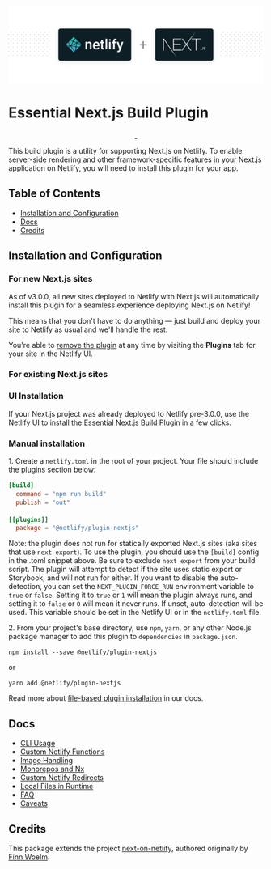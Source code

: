 ![Next.js on Netlify Build Plugin](next-on-netlify.png)

# Essential Next.js Build Plugin

<p align="center">
  <a aria-label="npm version" href="https://www.npmjs.com/package/@netlify/plugin-nextjs">
    <img alt="" src="https://img.shields.io/npm/v/@netlify/plugin-nextjs">
  </a>
  <a aria-label="MIT License" href="https://img.shields.io/npm/l/@netlify/plugin-nextjs">
    <img alt="" src="https://img.shields.io/npm/l/@netlify/plugin-nextjs">
  </a>
</p>

This build plugin is a utility for supporting Next.js on Netlify. To enable server-side rendering and other framework-specific features in your Next.js application on Netlify, you will need to install this plugin for your app.

## Table of Contents

- [Installation and Configuration](#installation-and-configuration)
- [Docs](#docs)
- [Credits](#credits)

## Installation and Configuration

### For new Next.js sites

As of v3.0.0, all new sites deployed to Netlify with Next.js will automatically install this plugin for a seamless experience deploying Next.js on Netlify!

This means that you don't have to do anything — just build and deploy your site to Netlify as usual and we'll handle the rest.

You're able to [remove the plugin](https://docs.netlify.com/configure-builds/build-plugins/#remove-a-plugin) at any time by visiting the **Plugins** tab for your site in the Netlify UI.

### For existing Next.js sites

### UI Installation

If your Next.js project was already deployed to Netlify pre-3.0.0, use the Netlify UI to [install the Essential Next.js Build Plugin](http://app.netlify.com/plugins/@netlify/plugin-nextjs/install) in a few clicks.

### Manual installation

1\. Create a `netlify.toml` in the root of your project. Your file should include the plugins section below:

```toml
[build]
  command = "npm run build"
  publish = "out"

[[plugins]]
  package = "@netlify/plugin-nextjs"
```

Note: the plugin does not run for statically exported Next.js sites (aka sites that use `next export`). To use the plugin, you should use the `[build]` config in the .toml snippet above. Be sure to exclude `next export` from your build script. 
The plugin will attempt to detect if the site uses static export or Storybook, and will not run for either. If you want to disable the auto-detection, you can set the `NEXT_PLUGIN_FORCE_RUN` environment variable to `true` or `false`. 
Setting it to `true` or `1` will mean the plugin always runs, and setting it to `false` or `0` will mean it never runs. If unset, auto-detection will be used. This variable should be set in the Netlify UI or in the `netlify.toml` file.

2\. From your project's base directory, use `npm`, `yarn`, or any other Node.js package manager to add this plugin to `dependencies` in `package.json`.

```
npm install --save @netlify/plugin-nextjs
```

or

```
yarn add @netlify/plugin-nextjs
```

Read more about [file-based plugin installation](https://docs.netlify.com/configure-builds/build-plugins/#file-based-installation) in our docs.

## Docs

- [CLI Usage](https://github.com/netlify/netlify-plugin-nextjs/tree/main/docs/cli-usage.md)
- [Custom Netlify Functions](https://github.com/netlify/netlify-plugin-nextjs/tree/main/docs/custom-functions.md)
- [Image Handling](https://github.com/netlify/netlify-plugin-nextjs/tree/main/docs/image-handling.md)
- [Monorepos and Nx](https://github.com/netlify/netlify-plugin-nextjs/tree/main/docs/monorepos.md)
- [Custom Netlify Redirects](https://github.com/netlify/netlify-plugin-nextjs/tree/main/docs/custom-redirects.md)
- [Local Files in Runtime](https://github.com/netlify/netlify-plugin-nextjs/tree/main/docs/local-files-in-runtime.md)
- [FAQ](https://github.com/netlify/netlify-plugin-nextjs/tree/main/docs/faq.md)
- [Caveats](https://github.com/netlify/netlify-plugin-nextjs/tree/main/docs/caveats.md)

## Credits

This package extends the project [next-on-netlify](https://github.com/netlify/next-on-netlify), authored originally by [Finn Woelm](https://github.com/finnwoelm).
